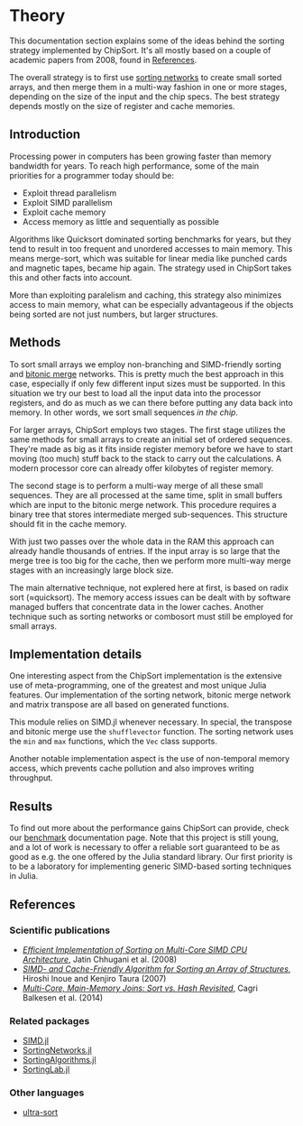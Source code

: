 # Theory

This documentation section explains some of the ideas behind the sorting strategy implemented by ChipSort. It's all mostly based on a couple of academic papers from 2008, found in [References](@ref).

The overall strategy is to first use [sorting networks](http://www.cs.brandeis.edu/~hugues/sorting_networks.html) to create small sorted arrays, and then merge them in a multi-way fashion in one or more stages, depending on the size of the input and the chip specs. The best strategy depends mostly on the size of register and cache memories.

## Introduction

Processing power in computers has been growing faster than memory bandwidth for years. To reach high performance, some of the main priorities for a programmer today should be:
- Exploit thread parallelism
- Exploit SIMD parallelism
- Exploit cache memory
- Access memory as little and sequentially as possible

Algorithms like Quicksort dominated sorting benchmarks for years, but they tend to result in too frequent and unordered accesses to main memory. This means merge-sort, which was suitable for linear media like punched cards and magnetic tapes, became hip again. The strategy used in ChipSort takes this and other facts into account.

More than exploiting paralelism and caching, this strategy also minimizes access to main memory, what can be especially advantageous if the objects being sorted are not just numbers, but larger structures.

## Methods

To sort small arrays we employ non-branching and SIMD-friendly sorting and [bitonic merge](https://en.wikipedia.org/wiki/Bitonic_sorter) networks. This is pretty much the best approach in this case, especially if only few different input sizes must be supported. In this situation we try our best to load all the input data into the processor registers, and do as much as we can there before putting any data back into memory. In other words, we sort small sequences _in the chip_.

For larger arrays, ChipSort employs two stages. The first stage utilizes the same methods for small arrays to create an initial set of ordered sequences. They're made as big as it fits inside register memory before we have to start moving (too much) stuff back to the stack to carry out the calculations. A modern processor core can already offer kilobytes of register memory.

The second stage is to perform a multi-way merge of all these small sequences. They are all processed at the same time, split in small buffers which are input to the bitonic merge network. This procedure requires a binary tree that stores intermediate merged sub-sequences. This structure should fit in the cache memory.

With just two passes over the whole data in the RAM this approach can already handle thousands of entries. If the input array is so large that the merge tree is too big for the cache, then we perform more multi-way merge stages with an increasingly large block size.

The main alternative technique, not explered here at first, is based on radix sort (≈quicksort). The memory access issues can be dealt with by software managed buffers that concentrate data in the lower caches. Another technique such as sorting networks or combosort must still be employed for small arrays.

## Implementation details

One interesting aspect from the ChipSort implementation is the extensive use of meta-programming, one of the greatest and most unique Julia features. Our implementation of the sorting network, bitonic merge network and matrix transpose are all based on generated functions.

This module relies on SIMD.jl whenever necessary. In special, the transpose and bitonic merge use the `shufflevector` function. The sorting network uses the `min` and `max` functions, which the `Vec` class supports.

Another notable implementation aspect is the use of non-temporal memory access, which prevents cache pollution and also improves writing throughput.

## Results

To find out more about the performance gains ChipSort can provide, check our [benchmark](benchmark.md) documentation page. Note that this project is still young, and a lot of work is necessary to offer a reliable sort guaranteed to be as good as e.g. the one offered by the Julia standard library. Our first priority is to be a laboratory for implementing generic SIMD-based sorting techniques in Julia.

## References

### Scientific publications

- [_Efficient Implementation of Sorting on Multi-Core SIMD CPU Architecture_](http://www.vldb.org/pvldb/1/1454171.pdf), Jatin Chhugani et al. (2008)
- [_SIMD- and Cache-Friendly Algorithm for Sorting an Array of Structures_](http://www.vldb.org/pvldb/vol8/p1274-inoue.pdf), Hiroshi Inoue and Kenjiro Taura (2007)
- [_Multi-Core, Main-Memory Joins: Sort vs. Hash Revisited_](http://www.vldb.org/pvldb/vol7/p85-balkesen.pdf), Cagri Balkesen et al. (2014)

### Related packages

- [SIMD.jl](https://github.com/eschnett/SIMD.jl)
- [SortingNetworks.jl](https://github.com/JeffreySarnoff/SortingNetworks.jl)
- [SortingAlgorithms.jl](https://github.com/JuliaCollections/SortingAlgorithms.jl)
- [SortingLab.jl](https://github.com/xiaodaigh/SortingLab.jl)

### Other languages

- [ultra-sort](https://github.com/PatwinchIR/ultra-sort)
